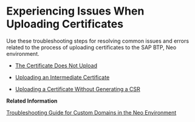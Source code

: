 <!-- loio2518a20cad474d56a2494b3afeb687de -->

# Experiencing Issues When Uploading Certificates

Use these troubleshooting steps for resolving common issues and errors related to the process of uploading certificates to the SAP BTP, Neo environment.



-   [The Certificate Does Not Upload](the-certificate-does-not-upload-f734755.md)

-   [Uploading an Intermediate Certificate](uploading-an-intermediate-certificate-df74123.md)

-   [Uploading a Certificate Without Generating a CSR](uploading-a-certificate-without-generating-a-csr-6fc4422.md)


**Related Information**  


[Troubleshooting Guide for Custom Domains in the Neo Environment](troubleshooting-guide-for-custom-domains-in-the-neo-environment-216e0ed.md "Use this troubleshooting guide to quickly identify and resolve issues with custom domains in the SAP BTP, Neo environment.")

